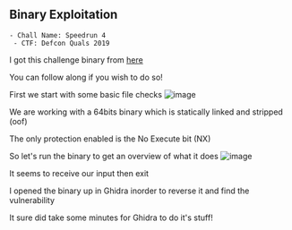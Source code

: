 <h2> Binary Exploitation </h2>

    - Chall Name: Speedrun 4
     - CTF: Defcon Quals 2019
     
I got this challenge binary from [here](https://github.com/guyinatuxedo/nightmare/blob/master/modules/17-stack_pivot/dcquals19_speedrun4/speedrun-004)

You can follow along if you wish to do so!

First we start with some basic file checks
![image](https://github.com/h4ckyou/h4ckyou.github.io/assets/127159644/df91bc99-58c6-46ab-9f6a-35ac1c8f3b8a)

We are working with a 64bits binary which is statically linked and stripped (oof)

The only protection enabled is the No Execute bit (NX)

So let's run the binary to get an overview of what it does
![image](https://github.com/h4ckyou/h4ckyou.github.io/assets/127159644/d40ac660-60a4-41fe-b657-b7b6fc2ccd36)

It seems to receive our input then exit

I opened the binary up in Ghidra inorder to reverse it and find the vulnerability

It sure did take some minutes for Ghidra to do it's stuff!
